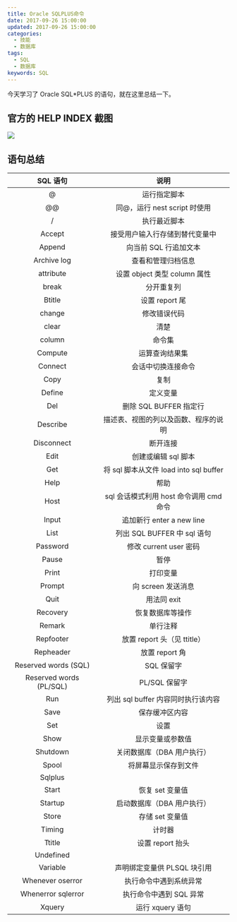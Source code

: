 ```yaml
---
title: Oracle SQLPLUS命令
date: 2017-09-26 15:00:00
updated: 2017-09-26 15:00:00
categories:
  - 技能
  - 数据库
tags:
  - SQL
  - 数据库
keywords: SQL
---
```


今天学习了 Oracle SQL\*PLUS 的语句，就在这里总结一下。

<!--more-->

## 官方的 HELP INDEX 截图

![](https://img.iszy.xyz/20190318220212.png)

## 语句总结

|        SQL 语句         |                  说明                   |
| :---------------------: | :-------------------------------------: |
|            @            |              运行指定脚本               |
|           @@            |      同@，运行 nest script 时使用       |
|            /            |              执行最近脚本               |
|         Accept          |     接受用户输入行存储到替代变量中      |
|         Append          |          向当前 SQL 行追加文本          |
|       Archive log       |           查看和管理归档信息            |
|        attribute        |      设置 object 类型 column 属性       |
|          break          |               分开重复列                |
|         Btitle          |             设置 report 尾              |
|         change          |              修改错误代码               |
|          clear          |                  清楚                   |
|         column          |                 命令集                  |
|         Compute         |             运算查询结果集              |
|         Connect         |           会话中切换连接命令            |
|          Copy           |                  复制                   |
|         Define          |                定义变量                 |
|           Del           |         删除 SQL BUFFER 指定行          |
|        Describe         |  描述表、视图的列以及函数、程序的说明   |
|       Disconnect        |                断开连接                 |
|          Edit           |           创建或编辑 sql 脚本           |
|           Get           | 将 sql 脚本从文件 load into sql buffer  |
|          Help           |                  帮助                   |
|          Host           | sql 会话模式利用 host 命令调用 cmd 命令 |
|          Input          |        追加新行 enter a new line        |
|          List           |       列出 SQL BUFFER 中 sql 语句       |
|        Password         |         修改 current user 密码          |
|          Pause          |                  暂停                   |
|          Print          |                打印变量                 |
|         Prompt          |           向 screen 发送消息            |
|          Quit           |               用法同 exit               |
|        Recovery         |            恢复数据库等操作             |
|         Remark          |                单行注释                 |
|        Repfooter        |       放置 report 头（见 ttitle）       |
|        Repheader        |             放置 report 角              |
|  Reserved words (SQL)   |               SQL 保留字                |
| Reserved words (PL/SQL) |              PL/SQL 保留字              |
|           Run           |   列出 sql buffer 内容同时执行该内容    |
|          Save           |             保存缓冲区内容              |
|           Set           |                  设置                   |
|          Show           |            显示变量或参数值             |
|        Shutdown         |       关闭数据库（DBA 用户执行）        |
|          Spool          |          将屏幕显示保存到文件           |
|         Sqlplus         |                                         |
|          Start          |             恢复 set 变量值             |
|         Startup         |       启动数据库（DBA 用户执行）        |
|          Store          |             存储 set 变量值             |
|         Timing          |                 计时器                  |
|         Ttitle          |            设置 report 抬头             |
|        Undefined        |                                         |
|        Variable         |       声明绑定变量供 PLSQL 块引用       |
|    Whenever oserror     |         执行命令中遇到系统异常          |
|   Whenerror sqlerror    |         执行命令中遇到 SQL 异常         |
|         Xquery          |            运行 xquery 语句             |
